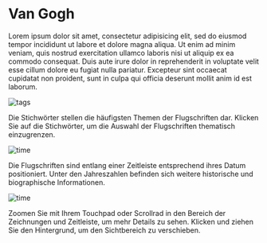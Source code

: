 # Van Gogh

Lorem ipsum dolor sit amet, consectetur adipisicing elit, sed do eiusmod tempor incididunt ut labore et dolore magna aliqua. Ut enim ad minim veniam, quis nostrud exercitation ullamco laboris nisi ut aliquip ex ea commodo consequat. Duis aute irure dolor in reprehenderit in voluptate velit esse cillum dolore eu fugiat nulla pariatur. Excepteur sint occaecat cupidatat non proident, sunt in culpa qui officia deserunt mollit anim id est laborum.

![tags](img/infobar_tags_b.svg)

Die Stichwörter stellen die häufigsten Themen der Flugschriften dar. Klicken Sie auf die Stichwörter, um die Auswahl der Flugschriften thematisch einzugrenzen.

![time](img/infobar_time_b.svg)

Die Flugschriften sind entlang einer Zeitleiste entsprechend ihres Datum positioniert. Unter den Jahreszahlen befinden sich weitere historische und biographische Informationen.

![time](img/infobar_scroll_b.svg)

Zoomen Sie mit Ihrem Touchpad oder Scrollrad in den Bereich der Zeichnungen und Zeitleiste, um mehr Details zu sehen. Klicken und ziehen Sie den Hintergrund, um den Sichtbereich zu verschieben.

